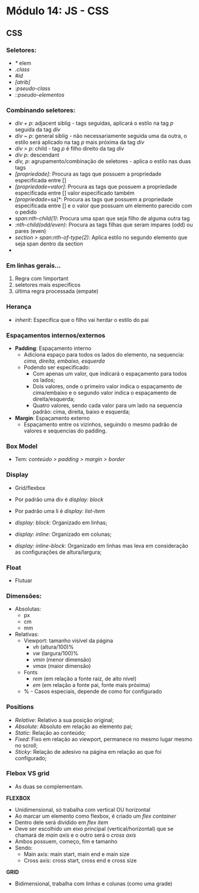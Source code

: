 # **Módulo 14: JS - CSS**

## **CSS**

### **Seletores**:
  * _*_ elem 
  * *.class* 
  * *#id* 
  * *[atrib]*
  * *:pseudo-class* 
  * *::pseudo-elementos*

### **Combinando seletores:**
  * *div + p*: adjacent siblig - tags seguidas, aplicará o estilo na tag *p* seguida da tag *div*
  * *div ~ p*: general siblig - não necessariamente seguida uma da outra, o estilo será aplicado na tag *p* mais próxima da tag *div*
  * *div > p*: child - tag *p* é filho direito da tag *div*
  * *div p*: descendant
  * *div, p*: agrupamento/combinação de seletores - aplica o estilo nas duas tags
  * *[propriedade]*: Procura as tags que possuem a propriedade especificada entre []
  * *[propriedade=valor]*: Procura as tags que possuem a propriedade especificada entre [] valor especificado também
  * *[propriedade*=sa]*: Procura as tags que possuem a propriedade especificada entre [] e o valor que possuam um elemento parecido com o pedido
  * *span:nth-child(1)*: Procura uma span que seja filho de alguma outra tag 
  * *:nth-child(odd/even)*: Procura as tags filhas que seram ímpares (odd) ou pares (even)
  * *section > span:nth-of-type(2)*: Aplica estilo no segundo elemento que seja span dentro da section  
  * 
### **Em linhas gerais...**
  1. Regra com !important
  2. seletores mais específicos
  3. última regra processada (empate)
   
### **Herança**
* *inherit*: Especifica que o filho vai herdar o estilo do pai

### **Espaçamentos internos/externos**
* **Padding**: Espaçamento interno 
  * Adiciona espaço para todos os lados do elemento, na sequencia: *cima, direita, embaixo, esquerda*
  * Podendo ser especificado:
    * Com apenas um valor, que indicará o espaçamento para todos os lados;
    * Dois valores, onde o primeiro valor indica o espaçamento de cima/embaixo e o segundo valor indica o espaçamento de direita/esquerda;
    * Quatro valores, sendo cada valor para um lado na sequencia padrão: cima, direita, baixo e esquerda;
* **Margin**: Espaçamento externo
  * Espaçamento entre os vizinhos, seguindo o mesmo padrão de valores e sequencias do padding. 

### **Box Model**
* Tem: *conteúdo > padding > margin > border*

### **Display**
* Grid/flexbox 
* Por padrão uma div é *display: block*
* Por padrão uma li é *display: list-item*

* *display: block*: Organizado em linhas;
* *display: inline*: Organizado em colunas;
* *display: inline-block*: Organizado em linhas mas leva em consideração as configurações de altura/largura;

### **Float**
* Flutuar

### **Dimensões:**
* Absolutas:
  * px
  * cm
  * mm 
* Relativas:
  * Viewport: tamanho visível da página
    * *vh* (altura/100)%
    * *vw* (largura/100)%
    * *vmin* (menor dimensão)
    * *vmax* (maior dimensão)
  * Fonts
    * *rem* (em relação a fonte raiz, de alto nível)
    * *em* (em relação a fonte pai, fonte mais próxima)
  * % - Casos especiais, depende de como for configurado

### **Positions**
* *Relative*: Relativo à sua posição original;
* *Absolute*: Absoluto em relação ao elemento pai;
* *Static*: Relação ao conteúdo;
* *Fixed*: Fixo em relação ao viewport, permanece no mesmo lugar mesmo no scroll;
* *Sticky*: Relação de adesivo na página em relação ao que foi configurado;

### **Flebox VS grid**
* As duas se complementam.

**FLEXBOX**
* Unidimensional, só trabalha com vertical OU horizontal
* Ao marcar um elemento como flexbox, é criado um *flex container*
* Dentro dele será dividido em *flex item*
* Deve ser escolhido um eixo principal (vertical/horizontal) que se chamará de *main axis* e o outro será o *cross axis*
* Ambos possuem, começo, fim e tamanho
* Sendo:
  * Main axis: main start, main end e main size
  * Cross axis: cross start, cross end e cross size

**GRID**
* Bidimensional, trabalha com linhas e colunas (como uma grade)